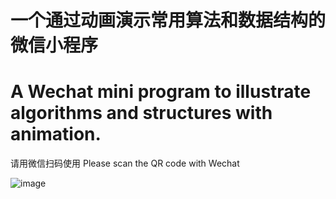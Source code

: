 # 一个通过动画演示常用算法和数据结构的微信小程序 
# A Wechat mini program to illustrate algorithms and structures with animation.

请用微信扫码使用
Please scan the QR code with Wechat

![image](https://user-images.githubusercontent.com/32764439/122567942-cc2d2e80-d07b-11eb-9c88-902f19c67780.png)

